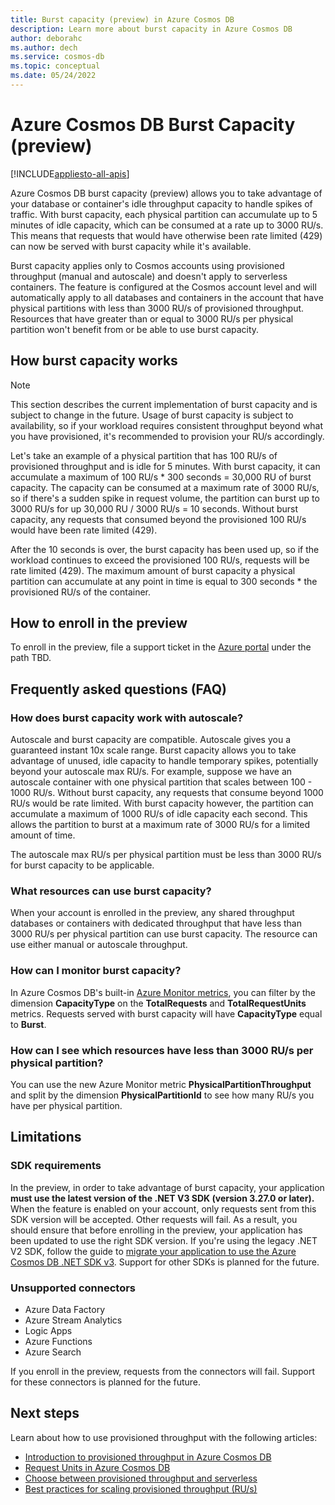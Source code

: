 ```yaml
---
title: Burst capacity (preview) in Azure Cosmos DB
description: Learn more about burst capacity in Azure Cosmos DB
author: deborahc
ms.author: dech
ms.service: cosmos-db
ms.topic: conceptual
ms.date: 05/24/2022
---
```


# Azure Cosmos DB Burst Capacity (preview)
[!INCLUDE[appliesto-all-apis](includes/appliesto-all-apis.md)]

Azure Cosmos DB burst capacity (preview) allows you to take advantage of your database or container's idle throughput capacity to handle spikes of traffic. With burst capacity, each physical partition can accumulate up to 5 minutes of idle capacity, which can be consumed at a rate up to 3000 RU/s. This means that requests that would have otherwise been rate limited (429) can now be served with burst capacity while it's available.

Burst capacity applies only to Cosmos accounts using provisioned throughput (manual and autoscale) and doesn't apply to serverless containers. The feature is configured at the Cosmos account level and will automatically apply to all databases and containers in the account that have physical partitions with less than 3000 RU/s of provisioned throughput. Resources that have greater than or equal to 3000 RU/s per physical partition won't benefit from or be able to use burst capacity.

## How burst capacity works

> [!NOTE]
> This section describes the current implementation of burst capacity and is subject to change in the future. Usage of burst capacity is subject to availability, so if your workload requires consistent throughput beyond what you have provisioned, it's recommended to provision your RU/s accordingly.

Let's take an example of a physical partition that has 100 RU/s of provisioned throughput and is idle for 5 minutes. With burst capacity, it can accumulate a maximum of 100 RU/s * 300 seconds = 30,000 RU of burst capacity. The capacity can be consumed at a maximum rate of 3000 RU/s, so if there's a sudden spike in request volume, the partition can burst up to 3000 RU/s for up 30,000 RU / 3000 RU/s = 10 seconds. Without burst capacity, any requests that consumed beyond the provisioned 100 RU/s would have been rate limited (429).

After the 10 seconds is over, the burst capacity has been used up, so if the workload continues to exceed the provisioned 100 RU/s, requests will be rate limited (429). The maximum amount of burst capacity a physical partition can accumulate at any point in time is equal to 300 seconds * the provisioned RU/s of the container. 


## How to enroll in the preview
To enroll in the preview, file a support ticket in the [Azure portal](https://portal.azure.com/) under the path TBD.

## Frequently asked questions (FAQ)
### How does burst capacity work with autoscale?
Autoscale and burst capacity are compatible. Autoscale gives you a guaranteed instant 10x scale range. Burst capacity allows you to take advantage of unused, idle capacity to handle temporary spikes, potentially beyond your autoscale max RU/s. For example, suppose we have an autoscale container with one physical partition that scales between 100 - 1000 RU/s. Without burst capacity, any requests that consume beyond 1000 RU/s would be rate limited. With burst capacity however, the partition can accumulate a maximum of 1000 RU/s of idle capacity each second. This allows the partition to burst at a maximum rate of 3000 RU/s for a limited amount of time. 

The autoscale max RU/s per physical partition must be less than 3000 RU/s for burst capacity to be applicable.

### What resources can use burst capacity?
When your account is enrolled in the preview, any shared throughput databases or containers with dedicated throughput that have less than 3000 RU/s per physical partition can use burst capacity. The resource can use either manual or autoscale throughput.

### How can I monitor burst capacity?
In Azure Cosmos DB's built-in [Azure Monitor metrics](monitor-cosmos-db.md#analyzing-metrics), you can filter by the dimension **CapacityType** on the **TotalRequests** and **TotalRequestUnits** metrics. Requests served with burst capacity will have **CapacityType** equal to **Burst**.

### How can I see which resources have less than 3000 RU/s per physical partition?
You can use the new Azure Monitor metric **PhysicalPartitionThroughput** and split by the dimension **PhysicalPartitionId** to see how many RU/s you have per physical partition.

## Limitations

### SDK requirements
In the preview, in order to take advantage of burst capacity, your application **must use the latest version of the .NET V3 SDK (version 3.27.0 or later).** When the feature is enabled on your account, only requests sent from this SDK version will be accepted. Other requests will fail. As a result, you should ensure that before enrolling in the preview, your application has been updated to use the right SDK version. If you're using the legacy .NET V2 SDK, follow the guide to [migrate your application to use the Azure Cosmos DB .NET SDK v3](sql/migrate-dotnet-v3.md). Support for other SDKs is planned for the future.

### Unsupported connectors
- Azure Data Factory
- Azure Stream Analytics
- Logic Apps
- Azure Functions
- Azure Search

If you enroll in the preview, requests from the connectors will fail. Support for these connectors is planned for the future.

## Next steps

Learn about how to use provisioned throughput with the following articles:

- [Introduction to provisioned throughput in Azure Cosmos DB](set-throughput.md)
- [Request Units in Azure Cosmos DB](request-units.md)
- [Choose between provisioned throughput and serverless](throughput-serverless.md)
- [Best practices for scaling provisioned throughput (RU/s)](scaling-provisioned-throughput-best-practices.md)
